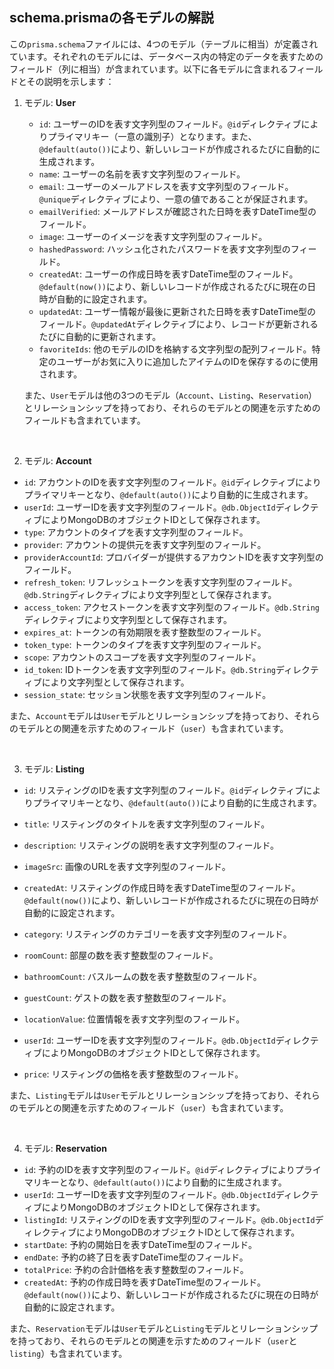 ## schema.prismaの各モデルの解説

この`prisma.schema`ファイルには、4つのモデル（テーブルに相当）が定義されています。それぞれのモデルには、データベース内の特定のデータを表すためのフィールド（列に相当）が含まれています。以下に各モデルに含まれるフィールドとその説明を示します：

1. モデル: **User**

   - `id`: ユーザーのIDを表す文字列型のフィールド。`@id`ディレクティブによりプライマリキー（一意の識別子）となります。また、`@default(auto())`により、新しいレコードが作成されるたびに自動的に生成されます。
   - `name`: ユーザーの名前を表す文字列型のフィールド。
   - `email`: ユーザーのメールアドレスを表す文字列型のフィールド。`@unique`ディレクティブにより、一意の値であることが保証されます。
   - `emailVerified`: メールアドレスが確認された日時を表すDateTime型のフィールド。
   - `image`: ユーザーのイメージを表す文字列型のフィールド。
   - `hashedPassword`: ハッシュ化されたパスワードを表す文字列型のフィールド。
   - `createdAt`: ユーザーの作成日時を表すDateTime型のフィールド。`@default(now())`により、新しいレコードが作成されるたびに現在の日時が自動的に設定されます。
   - `updatedAt`: ユーザー情報が最後に更新された日時を表すDateTime型のフィールド。`@updatedAt`ディレクティブにより、レコードが更新されるたびに自動的に更新されます。
   - `favoriteIds`: 他のモデルのIDを格納する文字列型の配列フィールド。特定のユーザーがお気に入りに追加したアイテムのIDを保存するのに使用されます。

   また、`User`モデルは他の3つのモデル（`Account`、`Listing`、`Reservation`）とリレーションシップを持っており、それらのモデルとの関連を示すためのフィールドも含まれています。

<br>

2. モデル: **Account**

- `id`: アカウントのIDを表す文字列型のフィールド。`@id`ディレクティブによりプライマリキーとなり、`@default(auto())`により自動的に生成されます。
- `userId`: ユーザーIDを表す文字列型のフィールド。`@db.ObjectId`ディレクティブによりMongoDBのオブジェクトIDとして保存されます。
- `type`: アカウントのタイプを表す文字列型のフィールド。
- `provider`: アカウントの提供元を表す文字列型のフィールド。
- `providerAccountId`: プロバイダーが提供するアカウントIDを表す文字列型のフィールド。
- `refresh_token`: リフレッシュトークンを表す文字列型のフィールド。`@db.String`ディレクティブにより文字列型として保存されます。
- `access_token`: アクセストークンを表す文字列型のフィールド。`@db.String`ディレクティブにより文字列型として保存されます。
- `expires_at`: トークンの有効期限を表す整数型のフィールド。
- `token_type`: トークンのタイプを表す文字列型のフィールド。
- `scope`: アカウントのスコープを表す文字列型のフィールド。
- `id_token`: IDトークンを表す文字列型のフィールド。`@db.String`ディレクティブにより文字列型として保存されます。
- `session_state`: セッション状態を表す文字列型のフィールド。

また、`Account`モデルは`User`モデルとリレーションシップを持っており、それらのモデルとの関連を示すためのフィールド（`user`）も含まれています。

<br>

3. モデル: **Listing**

- `id`: リスティングのIDを表す文字列型のフィールド。`@id`ディレクティブによりプライマリキーとなり、`@default(auto())`により自動的に生成されます。
- `title`: リスティングのタイトルを表す文字列型のフィールド。
- `description`: リスティングの説明を表す文字列型のフィールド。
- `imageSrc`: 画像のURLを表す文字列型のフィールド。
- `createdAt`: リスティングの作成日時を表すDateTime型のフィールド。`@default(now())`により、新しいレコードが作成されるたびに現在の日時が自動的に設定されます。
- `category`: リスティングのカテゴリーを表す文字列型のフィールド。
- `roomCount`: 部屋の数を表す整数型のフィールド。
- `bathroomCount`: バスルームの数を表す整数型のフィールド。
- `guestCount`: ゲストの数を表す整数型のフィールド。

- `locationValue`: 位置情報を表す文字列型のフィールド。
- `userId`: ユーザーIDを表す文字列型のフィールド。`@db.ObjectId`ディレクティブによりMongoDBのオブジェクトIDとして保存されます。
- `price`: リスティングの価格を表す整数型のフィールド。

また、`Listing`モデルは`User`モデルとリレーションシップを持っており、それらのモデルとの関連を示すためのフィールド（`user`）も含まれています。

<br>

4. モデル: **Reservation**

- `id`: 予約のIDを表す文字列型のフィールド。`@id`ディレクティブによりプライマリキーとなり、`@default(auto())`により自動的に生成されます。
- `userId`: ユーザーIDを表す文字列型のフィールド。`@db.ObjectId`ディレクティブによりMongoDBのオブジェクトIDとして保存されます。
- `listingId`: リスティングのIDを表す文字列型のフィールド。`@db.ObjectId`ディレクティブによりMongoDBのオブジェクトIDとして保存されます。
- `startDate`: 予約の開始日を表すDateTime型のフィールド。
- `endDate`: 予約の終了日を表すDateTime型のフィールド。
- `totalPrice`: 予約の合計価格を表す整数型のフィールド。
- `createdAt`: 予約の作成日時を表すDateTime型のフィールド。`@default(now())`により、新しいレコードが作成されるたびに現在の日時が自動的に設定されます。

また、`Reservation`モデルは`User`モデルと`Listing`モデルとリレーションシップを持っており、それらのモデルとの関連を示すためのフィールド（`user`と`listing`）も含まれています。
